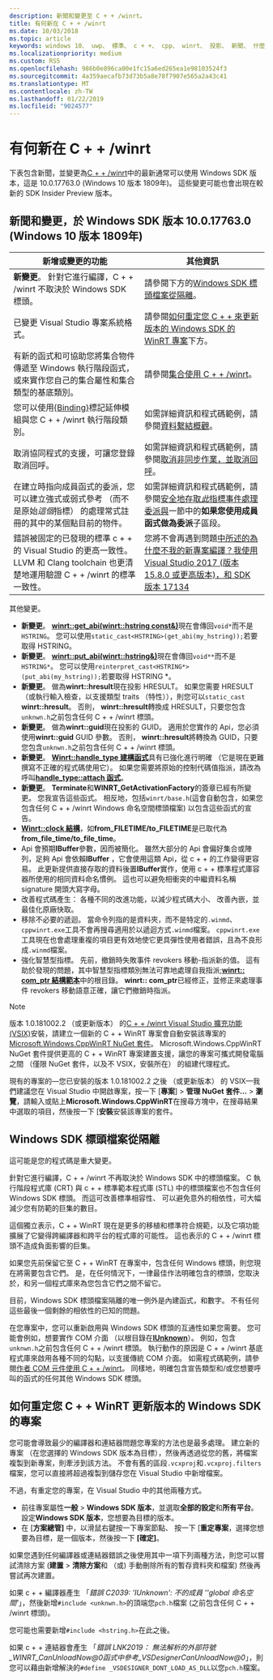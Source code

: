 ```yaml
---
description: 新聞和變更至 C + + /winrt。
title: 有何新在 C + + /winrt
ms.date: 10/03/2018
ms.topic: article
keywords: windows 10、 uwp、 標準、 c + +、 cpp、 winrt、 投影、 新聞、 什麼的、 新的
ms.localizationpriority: medium
ms.custom: RS5
ms.openlocfilehash: 986b0e896ca00e1fc15a6ed265ea1e98103524f3
ms.sourcegitcommit: 4a359aecafb73d73b5a8e78f7907e565a2a43c41
ms.translationtype: MT
ms.contentlocale: zh-TW
ms.lasthandoff: 01/22/2019
ms.locfileid: "9024577"
---
```

# <a name="whats-new-in-cwinrt"></a>有何新在 C + + /winrt

下表包含新聞，並變更為[C + + /winrt](/windows/uwp/cpp-and-winrt-apis/intro-to-using-cpp-with-winrt)中的最新通常可以使用 Windows SDK 版本，這是 10.0.17763.0 (Windows 10 版本 1809年)。 這些變更可能也會出現在較新的 SDK Insider Preview 版本。

## <a name="news-and-changes-in-windows-sdk-version-100177630-windows-10-version-1809"></a>新聞和變更，於 Windows SDK 版本 10.0.17763.0 (Windows 10 版本 1809年)

| 新增或變更的功能 | 其他資訊 |
| - | - |
| **新變更**。 針對它進行編譯，C + + /winrt 不取決於 Windows SDK 標頭。 | 請參閱下方的[Windows SDK 標頭檔案從隔離](#isolation-from-windows-sdk-header-files)。 |
| 已變更 Visual Studio 專案系統格式。 | 請參閱[如何重定您 C + + 來更新版本的 Windows SDK 的 WinRT 專案](#how-to-retarget-your-cwinrt-project-to-a-later-version-of-the-windows-sdk)下方。 |
| 有新的函式和可協助您將集合物件傳遞至 Windows 執行階段函式，或來實作您自己的集合屬性和集合類型的基底類別。 | 請參閱[集合使用 C + + /winrt](collections.md)。 |
| 您可以使用[{Binding}](/windows/uwp/xaml-platform/binding-markup-extension)標記延伸模組與您 C + + /winrt 執行階段類別。 | 如需詳細資訊和程式碼範例，請參閱[資料繫結概觀](/windows/uwp/data-binding/data-binding-quickstart)。 |
| 取消協同程式的支援，可讓您登錄取消回呼。 | 如需詳細資訊和程式碼範例，請參閱[取消非同步作業，並取消回呼](concurrency.md#canceling-an-asychronous-operation-and-cancellation-callbacks)。 |
| 在建立時指向成員函式的委派，您可以建立強式或弱式參考 （而不是原始*這個*指標） 的處理常式註冊的其中的某個點目前的物件。 | 如需詳細資訊和程式碼範例，請參閱[安全地存取*此*指標事件處理委派與](weak-references.md#safely-accessing-the-this-pointer-with-an-event-handling-delegate)一節中的**如果您使用成員函式做為委派**子區段。 |
| 錯誤被固定的已發現的標準 c + + 的 Visual Studio 的更高一致性。 LLVM 和 Clang toolchain 也更清楚地運用驗證 C + + /winrt 的標準一致性。 | 您將不會再遇到問題[中所述的為什麼不我的新專案編譯？我使用 Visual Studio 2017 (版本 15.8.0 或更高版本)，和 SDK 版本 17134](faq.md#why-wont-my-new-project-compile-im-using-visual-studio-2017-version-1580-or-higher-and-sdk-version-17134) |

其他變更。

- **新變更**。 [**winrt::get_abi(winrt::hstring const&)**](/uwp/cpp-ref-for-winrt/get-abi)現在會傳回`void*`而不是`HSTRING`。 您可以使用`static_cast<HSTRING>(get_abi(my_hstring));`若要取得 HSTRING。
- **新變更**。 [**winrt::put_abi(winrt::hstring&)**](/uwp/cpp-ref-for-winrt/put-abi)現在會傳回`void**`而不是`HSTRING*`。 您可以使用`reinterpret_cast<HSTRING*>(put_abi(my_hstring));`若要取得 HSTRING *。
- **新變更**。 做為**winrt::hresult**現在投影 HRESULT。 如果您需要 HRESULT （或執行輸入檢查，以支援類型 traits （特性）），則您可以`static_cast` **winrt::hresult**。 否則， **winrt::hresult**轉換成 HRESULT，只要您包含`unknwn.h`之前包含任何 C + + /winrt 標頭。
- **新變更**。 做為**winrt::guid**現在投影的 GUID。 適用於您實作的 Api，您必須使用**winrt::guid** GUID 參數。 否則， **winrt::hresult**將轉換為 GUID，只要您包含`unknwn.h`之前包含任何 C + + /winrt 標頭。
- **新變更**。 [**Winrt::handle_type 建構函式**](/uwp/cpp-ref-for-winrt/handle-type#handletypehandletype-constructor)具有已強化進行明確 （它是現在更難撰寫不正確的程式碼使用它）。 如果您需要將原始的控制代碼值指派，請改為呼叫[**handle_type::attach 函式**](/uwp/cpp-ref-for-winrt/handle-type#handletypeattach-function)。
- **新變更**。 **Terminate**和**WINRT_GetActivationFactory**的簽章已經有所變更。 您我宣告這些函式。 相反地，包括`winrt/base.h`(這會自動包含，如果您包含任何 C + + /winrt Windows 命名空間標頭檔案) 以包含這些函式的宣告。
- [**Winrt::clock 結構**](/uwp/cpp-ref-for-winrt/clock)，如**from_FILETIME/to_FILETIME**是已取代為**from_file_time/to_file_time**。
- Api 會預期**IBuffer**參數，因而被簡化。 雖然大部分的 Api 會偏好集合或陣列，足夠 Api 會依賴**IBuffer** ，它會使用這類 Api，從 c + + 的工作變得更容易。 此更新提供直接存取的資料後置**IBuffer**實作，使用 c + + 標準程式庫容器所使用的相同資料命名慣例。 這也可以避免相衝突的中繼資料名稱 signature 開頭大寫字母。
- 改善程式碼產生： 各種不同的改進功能，以減少程式碼大小、 改善內嵌，並最佳化原廠快取。
- 移除不必要的遞迴。 當命令列指的是資料夾，而不是特定的`.winmd`、`cppwinrt.exe`工具不會再搜尋適用於以遞迴方式`.winmd`檔案。 `cppwinrt.exe`工具現在也會處理重複的項目更有效地使它更具彈性使用者錯誤，且為不良形成`.winmd`檔案。
- 強化智慧型指標。 先前，撤銷時失敗事件 revokers 移動-指派新的值。 這有助於發現的問題，其中智慧型指標類別無法可靠地處理自我指派;[**winrt:: com_ptr 結構範本**](/uwp/cpp-ref-for-winrt/com-ptr)中的根目錄。 **winrt:: com_ptr**已經修正，並修正來處理事件 revokers 移動語意正確，讓它們撤銷時指派。

> [!NOTE]
> 版本 1.0.181002.2 （或更新版本） 的[C + + /winrt Visual Studio 擴充功能 (VSIX)](intro-to-using-cpp-with-winrt.md#visual-studio-support-for-cwinrt-xaml-and-the-vsix)安裝，請建立一個新的 C + + WinRT 專案會自動安裝該專案的[Microsoft.Windows.CppWinRT NuGet 套件](https://www.nuget.org/packages/Microsoft.Windows.CppWinRT/)。 Microsoft.Windows.CppWinRT NuGet 套件提供更高的 C + + WinRT 專案建置支援，讓您的專案可攜式開發電腦之間 （僅限 NuGet 套件，以及不 VSIX，安裝所在） 的組建代理程式。
>
> 現有的專案的&mdash;您已安裝的版本 1.0.181002.2 之後 （或更新版本） 的 VSIX&mdash;我們建議您在 Visual Studio 中開啟專案，按一下 [**專案**] \> **管理 NuGet 套件...** \> **瀏覽**，請輸入或貼上**Microsoft.Windows.CppWinRT**在搜尋方塊中，在搜尋結果中選取的項目，然後按一下 [**安裝**安裝該專案的套件。


## <a name="isolation-from-windows-sdk-header-files"></a>Windows SDK 標頭檔案從隔離

這可能是您的程式碼是重大變更。

針對它進行編譯，C + + /winrt 不再取決於 Windows SDK 中的標頭檔案。 C 執行階段程式庫 (CRT) 與 c + + 標準範本程式庫 (STL) 中的標頭檔案也不包含任何 Windows SDK 標頭。 而這可改善標準相容性、 可以避免意外的相依性，可大幅減少您有防範的巨集的數目。

這個獨立表示，C + + WinRT 現在是更多的移植和標準符合規範，以及它項功能擴展了它變得跨編譯器和跨平台的程式庫的可能性。 這也表示的 C + + /winrt 標頭不造成負面影響的巨集。

如果您先前保留它至 C + + WinRT 在專案中，包含任何 Windows 標頭，則您現在將需要包含它們。 是，在任何情況下，一律最佳作法明確包含的標頭，您取決於，和另一個程式庫來為您包含它們之間不留它。

目前，Windows SDK 標頭檔案隔離的唯一例外是內建函式，和數字。 不有任何這些最後一個剩餘的相依性的已知的問題。

在您專案中，您可以重新啟用與 Windows SDK 標頭的互通性如果您需要。 您可能會例如，想要實作 COM 介面 （以根目錄在[**IUnknown**](https://msdn.microsoft.com/library/windows/desktop/ms680509)）。 例如，包含`unknwn.h`之前包含任何 C + + /winrt 標頭。 執行動作的原因是 C + + /winrt 基底程式庫來啟用各種不同的勾點，以支援傳統 COM 介面。 如需程式碼範例，請參閱[作者 COM 元件使用 C + + /winrt](author-coclasses.md)。 同樣地，明確包含宣告類型和/或您想要呼叫的函式的任何其他 Windows SDK 標頭。

## <a name="how-to-retarget-your-cwinrt-project-to-a-later-version-of-the-windows-sdk"></a>如何重定您 C + + WinRT 更新版本的 Windows SDK 的專案

您可能會導致最少的編譯器和連結器問題您專案的方法也是最多處理。 建立新的專案 （在您選擇的 Windows SDK 版本為目標），然後再透過從您的舊，將檔案複製到新專案，則牽涉到該方法。 不會有舊的區段`.vcxproj`和`.vcxproj.filters`檔案，您可以直接將超過複製到儲存您在 Visual Studio 中新增檔案。

不過，有重定您的專案，在 Visual Studio 中的其他兩種方式。

- 前往專案屬性**一般** \> **Windows SDK 版本**，並選取**全部的設定**和**所有平台**。 設定**Windows SDK 版本**，您想要為目標的版本。
- 在 [**方案總管]** 中，以滑鼠右鍵按一下專案節點、 按一下 [**重定專案**，選擇您想要為目標，是一個版本，然後按一下 **[確定]**。

如果您遇到任何編譯器或連結器錯誤之後使用其中一項下列兩種方法，則您可以嘗試清除方案 (**建置** > **清除方案**和 （或) 手動刪除所有的暫存資料夾和檔案) 然後再嘗試再次建置。

如果 c + + 編譯器產生 「*錯誤 C2039: 'IUnknown': 不的成員 '\'global 命名空間'*」，然後新增`#include <unknwn.h>`的頂端您`pch.h`檔案 (之前包含任何 C + + /winrt 標頭)。

您可能也需要新增`#include <hstring.h>`在此之後。

如果 c + + 連結器會產生 「*錯誤 LNK2019： 無法解析的外部符號_WINRT_CanUnloadNow@0函式中參考_VSDesignerCanUnloadNow@0*」，則您可以藉由新增解決的`#define _VSDESIGNER_DONT_LOAD_AS_DLL`以您`pch.h`檔案。
